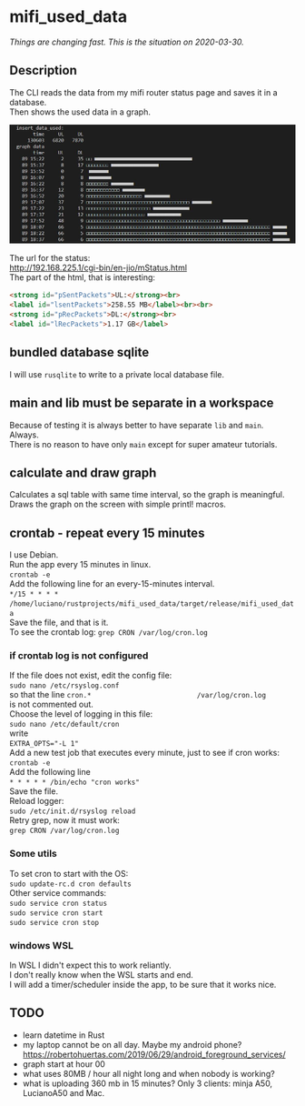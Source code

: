 # mifi_used_data

[comment]: # (lmake_readme version)  

*Things are changing fast. This is the situation on 2020-03-30.*  

## Description

The CLI reads the data from my mifi router status page and saves it in a database.  
Then shows the used data in a graph.  

![snap01](https://github.com/LucianoBestia/mifi_used_data/blob/master/img/mifi_screen_01.JPG)

The url for the status:  
<http://192.168.225.1/cgi-bin/en-jio/mStatus.html>  
The part of the html, that is interesting:  

```html
<strong id="pSentPackets">UL:</strong><br>
<label id="lsentPackets">258.55 MB</label><br><br>
<strong id="pRecPackets">DL:</strong><br>
<label id="lRecPackets">1.17 GB</label>
```

## bundled database sqlite

I will use `rusqlite` to write to a private local database file.  

## main and lib must be separate in a workspace

Because of testing it is always better to have separate `lib` and `main`.  
Always.  
There is no reason to have only `main` except for super amateur tutorials.  

## calculate and draw graph

Calculates a sql table with same time interval, so the graph is meaningful.  
Draws the graph on the screen with simple printl! macros.  

## crontab - repeat every 15 minutes

I use Debian.  
Run the app every 15 minutes in linux.  
`crontab -e`  
Add the following line for an every-15-minutes interval.  
`*/15 * * * * /home/luciano/rustprojects/mifi_used_data/target/release/mifi_used_data`  
Save the file, and that is it.  
To see the crontab log:
`grep CRON /var/log/cron.log`  

### if crontab log is not configured

If the file does not exist, edit the config file:  
`sudo nano /etc/rsyslog.conf`  
so that the line
`cron.*                          /var/log/cron.log`  
is not commented out.  
Choose the level of logging in this file:  
`sudo nano /etc/default/cron`  
write  
`EXTRA_OPTS="-L 1"`  
Add a new test job that executes every minute,
just to see if cron works:
`crontab -e`  
Add the following line  
`* * * * * /bin/echo "cron works"`  
Save the file.  
Reload logger:  
`sudo /etc/init.d/rsyslog reload`  
Retry grep, now it must work:  
`grep CRON /var/log/cron.log`  

### Some utils  

To set cron to start with the OS:  
`sudo update-rc.d cron defaults`  
Other service commands:  
`sudo service cron status`  
`sudo service cron start`  
`sudo service cron stop`  

### windows WSL

In WSL I didn't expect this to work reliantly.  
I don't really know when the WSL starts and end.  
I will add a timer/scheduler inside the app, to be sure that it works nice.  

## TODO

- learn datetime in Rust
- my laptop cannot be on all day. Maybe my android phone?  
https://robertohuertas.com/2019/06/29/android_foreground_services/
- graph start at hour 00
- what uses 80MB / hour all night long and when nobody is working?
- what is uploading 360 mb in 15 minutes? Only 3 clients: minja A50, LucianoA50 and Mac.
